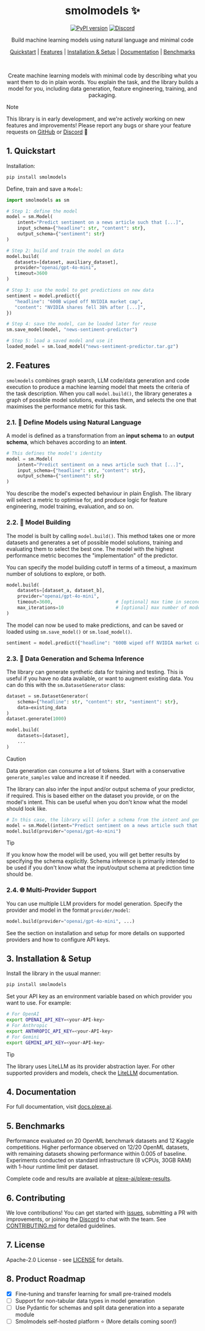 <div align="center">

# smolmodels ✨

[![PyPI version](https://img.shields.io/pypi/v/smolmodels.svg)](https://pypi.org/project/smolmodels/)
[![Discord](https://img.shields.io/discord/1300920499886358529?logo=discord&logoColor=white)](https://discord.gg/SefZDepGMv)

Build machine learning models using natural language and minimal code

[Quickstart](#1-quickstart) |
[Features](#2-features) |
[Installation & Setup](#3-installation--setup) |
[Documentation](#4-documentation) |
[Benchmarks](#5-benchmarks)

<br>

Create machine learning models with minimal code by describing what you want them to do in
plain words. You explain the task, and the library builds a model for you, including data generation, feature 
engineering, training, and packaging.
</div>

> [!NOTE]
> This library is in early development, and we're actively working on new features and improvements! Please report any
> bugs or share your feature requests on [GitHub](https://github.com/plexe-ai/smolmodels/issues) 
> or [Discord](https://discord.gg/SefZDepGMv) 💛


## 1. Quickstart
Installation: 

```bash
pip install smolmodels
```

Define, train and save a `Model`:

```python
import smolmodels as sm

# Step 1: define the model
model = sm.Model(
    intent="Predict sentiment on a news article such that [...]",
    input_schema={"headline": str, "content": str},                     # [optional]
    output_schema={"sentiment": str}                                    # [optional]
)

# Step 2: build and train the model on data
model.build(
   datasets=[dataset, auxiliary_dataset],
   provider="openai/gpt-4o-mini",
   timeout=3600
)

# Step 3: use the model to get predictions on new data
sentiment = model.predict({
   "headline": "600B wiped off NVIDIA market cap",
   "content": "NVIDIA shares fell 38% after [...]",
})

# Step 4: save the model, can be loaded later for reuse
sm.save_model(model, "news-sentiment-predictor")

# Step 5: load a saved model and use it
loaded_model = sm.load_model("news-sentiment-predictor.tar.gz")
```

## 2. Features

`smolmodels` combines graph search, LLM code/data generation and code execution to produce a machine learning model
that meets the criteria of the task description. When you call `model.build()`, the library generates a graph of
possible model solutions, evaluates them, and selects the one that maximises the performance metric for this task.

### 2.1. 💬 Define Models using Natural Language
A model is defined as a transformation from an **input schema** to an **output schema**, which behaves according to an
**intent**.

```python
# This defines the model's identity
model = sm.Model(
    intent="Predict sentiment on a news article such that [...]",
    input_schema={"headline": str, "content": str},
    output_schema={"sentiment": str}
)
```

You describe the model's expected behaviour in plain English. The library will select a metric to optimise for, 
and produce logic for feature engineering, model training, evaluation, and so on.

### 2.2. 🎯 Model Building
The model is built by calling `model.build()`. This method takes one or more datasets and 
generates a set of possible model solutions, training and evaluating them to select
the best one. The model with the highest performance metric becomes the "implementation" of the predictor.

You can specify the model building cutoff in terms of a timeout, a maximum number of solutions to explore, or both.

```python
model.build(
    datasets=[dataset_a, dataset_b],
    provider="openai/gpt-4o-mini",
    timeout=3600,                       # [optional] max time in seconds
    max_iterations=10                   # [optional] max number of model solutions to explore
)
```

The model can now be used to make predictions, and can be saved or loaded using `sm.save_model()` or `sm.load_model()`.

```python
sentiment = model.predict({"headline": "600B wiped off NVIDIA market cap", ...})
```

### 2.3. 🎲 Data Generation and Schema Inference
The library can generate synthetic data for training and testing. This is useful if you have no data available, or 
want to augment existing data. You can do this with the `sm.DatasetGenerator` class:

```python
dataset = sm.DatasetGenerator(
    schema={"headline": str, "content": str, "sentiment": str},
    data=existing_data
)
dataset.generate(1000)

model.build(
    datasets=[dataset],
    ...
)
```

> [!CAUTION]
> Data generation can consume a lot of tokens. Start with a conservative `generate_samples` value and
> increase it if needed.

The library can also infer the input and/or output schema of your predictor, if required. This is based either on the
dataset you provide, or on the model's intent. This can be useful when you don't know what the model should look like.

```python
# In this case, the library will infer a schema from the intent and generate data for you
model = sm.Model(intent="Predict sentiment on a news article such that [...]")
model.build(provider="openai/gpt-4o-mini")
```

> [!TIP]
> If you know how the model will be used, you will get better results by specifying the schema explicitly.
> Schema inference is primarily intended to be used if you don't know what the input/output schema at prediction time
> should be.

### 2.4. 🌐 Multi-Provider Support
You can use multiple LLM providers for model generation. Specify the provider and model in the format `provider/model`:

```python
model.build(provider="openai/gpt-4o-mini", ...)
```

See the section on installation and setup for more details on supported providers and how to configure API keys.

## 3. Installation & Setup
Install the library in the usual manner:

```bash
pip install smolmodels
```

Set your API key as an environment variable based on which provider you want to use. For example:

```bash
# For OpenAI
export OPENAI_API_KEY=<your-API-key>
# For Anthropic
export ANTHROPIC_API_KEY=<your-API-key>
# For Gemini
export GEMINI_API_KEY=<your-API-key>
```

> [!TIP]
> The library uses LiteLLM as its provider abstraction layer. For other supported providers and models,
> check the [LiteLLM](https://docs.litellm.ai/docs/providers) documentation.

## 4. Documentation
For full documentation, visit [docs.plexe.ai](https://docs.plexe.ai).

## 5. Benchmarks
Performance evaluated on 20 OpenML benchmark datasets and 12 Kaggle competitions. Higher performance observed on 12/20
OpenML datasets, with remaining datasets showing performance within 0.005 of baseline. Experiments conducted on standard
infrastructure (8 vCPUs, 30GB RAM) with 1-hour runtime limit per dataset.

Complete code and results are available at [plexe-ai/plexe-results](https://github.com/plexe-ai/plexe-results).

## 6. Contributing

We love contributions! You can get started with [issues](https://github.com/plexe-ai/smolmodels/issues),
submitting a PR with improvements, or joining the [Discord](https://discord.gg/3czW7BMj) to chat with the team. 
See [CONTRIBUTING.md](CONTRIBUTING.md) for detailed guidelines.

## 7. License

Apache-2.0 License - see [LICENSE](LICENSE) for details.

## 8. Product Roadmap

- [X] Fine-tuning and transfer learning for small pre-trained models
- [ ] Support for non-tabular data types in model generation
- [ ] Use Pydantic for schemas and split data generation into a separate module
- [ ] Smolmodels self-hosted platform ⭐ (More details coming soon!)
